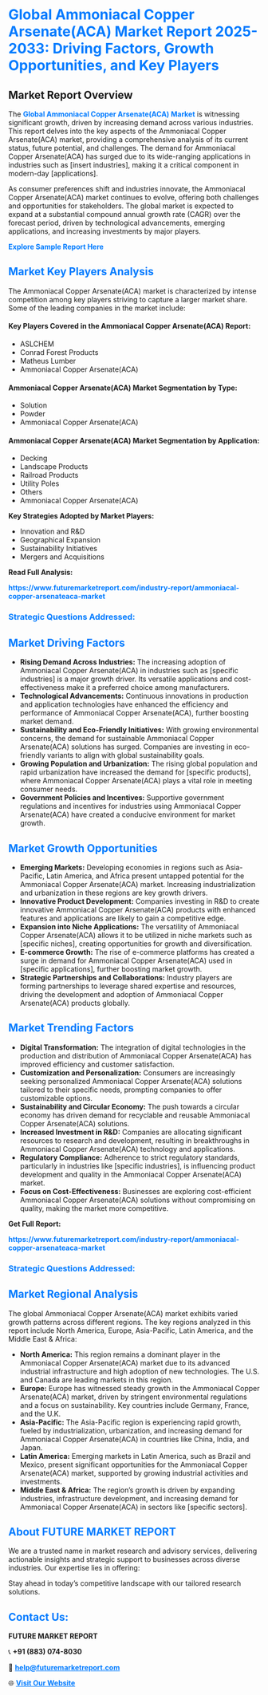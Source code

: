 <h1 style="color: #007BFF;">Global Ammoniacal Copper Arsenate(ACA) Market Report 2025-2033: Driving Factors, Growth Opportunities, and Key Players</h1>

<section id="overview">
<h2>Market Report Overview</h2>
<p>The <a href="https://www.futuremarketreport.com/industry-report/ammoniacal-copper-arsenateaca-market" style="color: #007BFF; text-decoration: none;"><strong>Global Ammoniacal Copper Arsenate(ACA) Market</strong></a> is witnessing significant growth, driven by increasing demand across various industries. This report delves into the key aspects of the Ammoniacal Copper Arsenate(ACA) market, providing a comprehensive analysis of its current status, future potential, and challenges. The demand for Ammoniacal Copper Arsenate(ACA) has surged due to its wide-ranging applications in industries such as [insert industries], making it a critical component in modern-day [applications].</p>
<p>As consumer preferences shift and industries innovate, the Ammoniacal Copper Arsenate(ACA) market continues to evolve, offering both challenges and opportunities for stakeholders. The global market is expected to expand at a substantial compound annual growth rate (CAGR) over the forecast period, driven by technological advancements, emerging applications, and increasing investments by major players.</p>
</section>

<section id="overview">
<p><a href="https://www.futuremarketreport.com/request-sample/reportId=98833" style="color: #007BFF; text-decoration: none;"><strong>Explore Sample Report Here</strong></a></p>
</section>

<section id="key-players">
<h2 style="color: #007BFF;">Market Key Players Analysis</h2>
<p>The Ammoniacal Copper Arsenate(ACA) market is characterized by intense competition among key players striving to capture a larger market share. Some of the leading companies in the market include:</p>
<h4>Key Players Covered in the Ammoniacal Copper Arsenate(ACA) Report:</h4>
<ul><li>ASLCHEM</li><li>Conrad Forest Products</li><li>Matheus Lumber</li><li>Ammoniacal Copper Arsenate(ACA)</li></ul>
<h4>Ammoniacal Copper Arsenate(ACA) Market Segmentation by Type:</h4>
<ul><li>Solution</li><li>Powder</li><li>Ammoniacal Copper Arsenate(ACA)</li></ul>

<h4>Ammoniacal Copper Arsenate(ACA) Market Segmentation by Application:</h4>
<ul><li>Decking</li><li>Landscape Products</li><li>Railroad Products</li><li>Utility Poles</li><li>Others</li><li>Ammoniacal Copper Arsenate(ACA)</li></ul>
<p><strong>Key Strategies Adopted by Market Players:</strong></p>
<ul>
<li>Innovation and R&D</li>
<li>Geographical Expansion</li>
<li>Sustainability Initiatives</li>
<li>Mergers and Acquisitions</li>
</ul>
</section>

<section>
<p><strong>Read Full Analysis: </strong></p><a href="https://www.futuremarketreport.com/industry-report/ammoniacal-copper-arsenateaca-market" style="color: #007BFF; text-decoration: none;"><strong>https://www.futuremarketreport.com/industry-report/ammoniacal-copper-arsenateaca-market</strong></a>
<h3 style="color: #007BFF;">Strategic Questions Addressed:</h3>
</section>

<section id="driving-factors">
<h2 style="color: #007BFF;">Market Driving Factors</h2>
<ul>
<li><strong>Rising Demand Across Industries:</strong> The increasing adoption of Ammoniacal Copper Arsenate(ACA) in industries such as [specific industries] is a major growth driver. Its versatile applications and cost-effectiveness make it a preferred choice among manufacturers.</li>
<li><strong>Technological Advancements:</strong> Continuous innovations in production and application technologies have enhanced the efficiency and performance of Ammoniacal Copper Arsenate(ACA), further boosting market demand.</li>
<li><strong>Sustainability and Eco-Friendly Initiatives:</strong> With growing environmental concerns, the demand for sustainable Ammoniacal Copper Arsenate(ACA) solutions has surged. Companies are investing in eco-friendly variants to align with global sustainability goals.</li>
<li><strong>Growing Population and Urbanization:</strong> The rising global population and rapid urbanization have increased the demand for [specific products], where Ammoniacal Copper Arsenate(ACA) plays a vital role in meeting consumer needs.</li>
<li><strong>Government Policies and Incentives:</strong> Supportive government regulations and incentives for industries using Ammoniacal Copper Arsenate(ACA) have created a conducive environment for market growth.</li>
</ul>
</section>

<section id="growth-opportunities">
<h2 style="color: #007BFF;">Market Growth Opportunities</h2>
<ul>
<li><strong>Emerging Markets:</strong> Developing economies in regions such as Asia-Pacific, Latin America, and Africa present untapped potential for the Ammoniacal Copper Arsenate(ACA) market. Increasing industrialization and urbanization in these regions are key growth drivers.</li>
<li><strong>Innovative Product Development:</strong> Companies investing in R&D to create innovative Ammoniacal Copper Arsenate(ACA) products with enhanced features and applications are likely to gain a competitive edge.</li>
<li><strong>Expansion into Niche Applications:</strong> The versatility of Ammoniacal Copper Arsenate(ACA) allows it to be utilized in niche markets such as [specific niches], creating opportunities for growth and diversification.</li>
<li><strong>E-commerce Growth:</strong> The rise of e-commerce platforms has created a surge in demand for Ammoniacal Copper Arsenate(ACA) used in [specific applications], further boosting market growth.</li>
<li><strong>Strategic Partnerships and Collaborations:</strong> Industry players are forming partnerships to leverage shared expertise and resources, driving the development and adoption of Ammoniacal Copper Arsenate(ACA) products globally.</li>
</ul>
</section>

<section id="trending-factors">
<h2 style="color: #007BFF;">Market Trending Factors</h2>
<ul>
<li><strong>Digital Transformation:</strong> The integration of digital technologies in the production and distribution of Ammoniacal Copper Arsenate(ACA) has improved efficiency and customer satisfaction.</li>
<li><strong>Customization and Personalization:</strong> Consumers are increasingly seeking personalized Ammoniacal Copper Arsenate(ACA) solutions tailored to their specific needs, prompting companies to offer customizable options.</li>
<li><strong>Sustainability and Circular Economy:</strong> The push towards a circular economy has driven demand for recyclable and reusable Ammoniacal Copper Arsenate(ACA) solutions.</li>
<li><strong>Increased Investment in R&D:</strong> Companies are allocating significant resources to research and development, resulting in breakthroughs in Ammoniacal Copper Arsenate(ACA) technology and applications.</li>
<li><strong>Regulatory Compliance:</strong> Adherence to strict regulatory standards, particularly in industries like [specific industries], is influencing product development and quality in the Ammoniacal Copper Arsenate(ACA) market.</li>
<li><strong>Focus on Cost-Effectiveness:</strong> Businesses are exploring cost-efficient Ammoniacal Copper Arsenate(ACA) solutions without compromising on quality, making the market more competitive.</li>
</ul>
</section>

<section>
<p><strong>Get Full Report: </strong></p><a href="https://www.futuremarketreport.com/industry-report/ammoniacal-copper-arsenateaca-market" style="color: #007BFF; text-decoration: none;"><strong>https://www.futuremarketreport.com/industry-report/ammoniacal-copper-arsenateaca-market</strong></a>
<h3 style="color: #007BFF;">Strategic Questions Addressed:</h3>
</section>


<section id="regional-analysis">
<h2 style="color: #007BFF;">Market Regional Analysis</h2>
<p>The global Ammoniacal Copper Arsenate(ACA) market exhibits varied growth patterns across different regions. The key regions analyzed in this report include North America, Europe, Asia-Pacific, Latin America, and the Middle East & Africa:</p>
<ul>
<li><strong>North America:</strong> This region remains a dominant player in the Ammoniacal Copper Arsenate(ACA) market due to its advanced industrial infrastructure and high adoption of new technologies. The U.S. and Canada are leading markets in this region.</li>
<li><strong>Europe:</strong> Europe has witnessed steady growth in the Ammoniacal Copper Arsenate(ACA) market, driven by stringent environmental regulations and a focus on sustainability. Key countries include Germany, France, and the U.K.</li>
<li><strong>Asia-Pacific:</strong> The Asia-Pacific region is experiencing rapid growth, fueled by industrialization, urbanization, and increasing demand for Ammoniacal Copper Arsenate(ACA) in countries like China, India, and Japan.</li>
<li><strong>Latin America:</strong> Emerging markets in Latin America, such as Brazil and Mexico, present significant opportunities for the Ammoniacal Copper Arsenate(ACA) market, supported by growing industrial activities and investments.</li>
<li><strong>Middle East & Africa:</strong> The region’s growth is driven by expanding industries, infrastructure development, and increasing demand for Ammoniacal Copper Arsenate(ACA) in sectors like [specific sectors].</li>
</ul>
</section>

<footer>
<h2 style="color: #007BFF;">About FUTURE MARKET REPORT</h2>
<p>We are a trusted name in market research and advisory services, delivering actionable insights and strategic support to businesses across diverse industries. Our expertise lies in offering:</p>

<p>Stay ahead in today’s competitive landscape with our tailored research solutions.</p>

<h2 style="color: #007BFF;">Contact Us:</h2>
<p><strong>FUTURE MARKET REPORT</strong></p>
<p>📞 <strong>+91 (883) 074-8030</strong></p>
<p>📧 <strong><a href="mailto:help@futuremarketreport.com" style="color: #007BFF;">help@futuremarketreport.com</a></strong></p>
<p>🌐 <strong><a href="https://www.futuremarketreport.com/" style="color: #007BFF;">Visit Our Website</a></strong></p>
</footer>